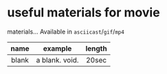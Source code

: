 # useful materials for movie

materials...
Available in `asciicast`/`gif`/`mp4`



|name   |example        | length |
|:-:    |:-:            |:-:     |
| blank | a blank. void.| 20sec  |
